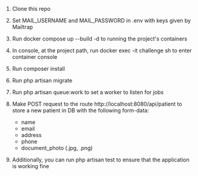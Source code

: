 1. Clone this repo
2. Set MAIL_USERNAME and MAIL_PASSWORD in .env with keys given by Mailtrap
3. Run docker compose up --build -d to running the project's containers
4. In console, at the project path, run docker exec -it challenge sh to enter container console
5. Run composer install
6. Run php artisan migrate
7. Run php artisan queue:work to set a worker to listen for jobs
8. Make POST request to the route http://localhost:8080/api/patient to store a new patient in DB with the following form-data:
    - name
    - email
    - address
    - phone
    - document_photo (.jpg, .png)
  
9. Additionally, you can run php artisan test to ensure that the application is working fine
